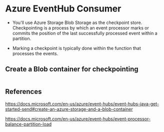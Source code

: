 # Azure EventHub Consumer

* You'll use Azure Storage Blob Storage as the checkpoint store. Checkpointing is a process by which an event processor marks or commits the position of the last successfully processed event within a partition.

* Marking a checkpoint is typically done within the function that processes the events. 

## Create a Blob container for checkpointing

```bash
```


## References

https://docs.microsoft.com/en-us/azure/event-hubs/event-hubs-java-get-started-send#create-an-azure-storage-and-a-blob-container

https://docs.microsoft.com/en-us/azure/event-hubs/event-processor-balance-partition-load

